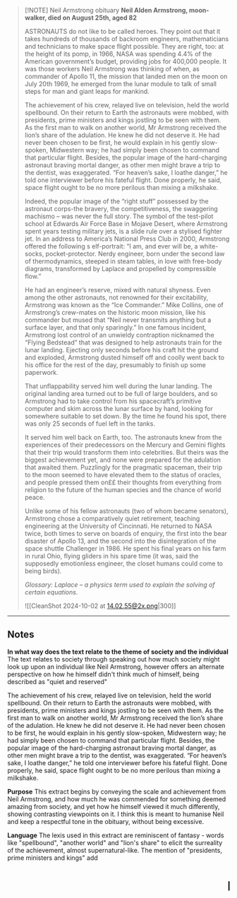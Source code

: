 > [!NOTE] Neil Armstrong obituary
> **Neil Alden Armstrong, moon-walker, died on August 25th, aged 82** 
> 
> ASTRONAUTS do not like to be called heroes. They point out that it takes hundreds of thousands of backroom engineers, mathematicians and technicians to make space flight possible. They are right, too: at the height of its pomp, in 1966, NASA was spending 4.4% of the American government’s budget, providing jobs for 400,000 people. It was those workers Neil Armstrong was thinking of when, as commander of Apollo 11, the mission that landed men on the moon on July 20th 1969, he emerged from the lunar module to talk of small steps for man and giant leaps for mankind. 
> 
> The achievement of his crew, relayed live on television, held the world spellbound. On their return to Earth the astronauts were mobbed, with presidents, prime ministers and kings jostling to be seen with them. As the first man to walk on another world, Mr Armstrong received the lion’s share of the adulation. He knew he did not deserve it. He had never been chosen to be first, he would explain in his gently slow-spoken, Midwestern way; he had simply been chosen to command that particular flight. Besides, the popular image of the hard-charging astronaut braving mortal danger, as other men might brave a trip to the dentist, was exaggerated. “For heaven’s sake, I loathe danger,” he told one interviewer before his fateful flight. Done properly, he said, space flight ought to be no more perilous than mixing a milkshake. 
> 
> Indeed, the popular image of the “right stuff” possessed by the astronaut corps-the bravery, the competitiveness, the swaggering machismo – was never the full story. The symbol of the test-pilot school at Edwards Air Force Base in Mojave Desert, where Armstrong spent years testing military jets, is a slide rule over a stylised fighter jet. In an address to America’s National Press Club in 2000, Armstrong offered the following s elf-portrait: “I am, and ever will be, a white-socks, pocket-protector. Nerdy engineer, born under the second law of thermodynamics, steeped in steam tables, in love with free-body diagrams, transformed by Laplace and propelled by compressible flow.” 
> 
> He had an engineer’s reserve, mixed with natural shyness. Even among the other astronauts, not renowned for their excitability, Armstrong was known as the “Ice Commander.” Mike Collins, one of Armstrong’s crew-mates on the historic moon mission, like his commander but mused that “Neil never transmits anything but a surface layer, and that only sparingly.” In one famous incident, Armstrong lost control of an unwieldy contraption nicknamed the “Flying Bedstead” that was designed to help astronauts train for the lunar landing. Ejecting only seconds before his craft hit the ground and exploded, Armstrong dusted himself off and coolly went back to his office for the rest of the day, presumably to finish up some paperwork. 
> 
> That unflappability served him well during the lunar landing. The original landing area turned out to be full of large boulders, and so Armstrong had to take control from his spacecraft’s primitive computer and skim across the lunar surface by hand, looking for somewhere suitable to set down. By the time he found his spot, there was only 25 seconds of fuel left in the tanks. 
> 
> It served him well back on Earth, too. The astronauts knew from the experiences of their predecessors on the Mercury and Gemini flights that their trip would transform them into celebrities. But theirs was the biggest achievement yet, and none were prepared for the adulation that awaited them. Puzzlingly for the pragmatic spaceman, their trip to the moon seemed to have elevated them to the status of oracles, and people pressed them on££ their thoughts from everything from religion to the future of the human species and the chance of world peace. 
> 
> Unlike some of his fellow astronauts (two of whom became senators), Armstrong chose a comparatively quiet retirement, teaching engineering at the University of Cincinnati. He returned to NASA twice, both times to serve on boards of enquiry, the first into the bear disaster of Apollo 13, and the second into the disintegration of the space shuttle Challenger in 1986. He spent his final years on his farm in rural Ohio, flying gliders in his spare time (it was, said the supposedly emotionless engineer, the closet humans could come to being birds). 
> 
> *Glossary: Laplace – a physics term used to explain the solving of certain equations.* 
> 
> ![[CleanShot 2024-10-02 at 14.02.55@2x.png|300]]

-----
## Notes
**In what way does the text relate to the theme of society and the individual**
The text relates to society through speaking out how much society might look up upon an individual like Neil Armstrong, however offers an alternate perspective on how he himself didn't think much of himself, being described as "quiet and reserved"

The achievement of his crew, relayed live on television, held the world spellbound. On their return to Earth the astronauts were mobbed, with presidents, prime ministers and kings jostling to be seen with them. As the first man to walk on another world, Mr Armstrong received the lion’s share of the adulation. He knew he did not deserve it. He had never been chosen to be first, he would explain in his gently slow-spoken, Midwestern way; he had simply been chosen to command that particular flight. Besides, the popular image of the hard-charging astronaut braving mortal danger, as other men might brave a trip to the dentist, was exaggerated. “For heaven’s sake, I loathe danger,” he told one interviewer before his fateful flight. Done properly, he said, space flight ought to be no more perilous than mixing a milkshake.​

**Purpose**
This extract begins by conveying the scale and achievement from Neil Armstrong, and how much he was commended for something deemed amazing from society, and yet how he himself viewed it much differently, showing contrasting viewpoints on it.
I think this is meant to humanise Neil and keep a respectful tone in the obituary, without being excessive. 

**Language**
The lexis used in this extract are reminiscent of fantasy - words like "spellbound", "another world" and "lion's share" to elicit the surreality of the achievement, almost supernatural-like.
The mention of "presidents, prime ministers and kings" add 
# <marquee>Neil Armstrong</marquee>

